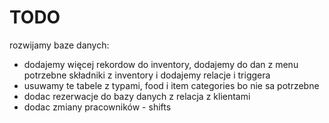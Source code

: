 # TODO 

rozwijamy baze danych:
* dodajemy więcej rekordow do inventory, dodajemy do dan z menu potrzebne składniki z inventory i dodajemy relacje i triggera
* usuwamy te tabele z typami, food i item categories bo nie sa potrzebne
* dodac rezerwacje do bazy danych z relacja z klientami
* dodac zmiany pracowników - shifts
